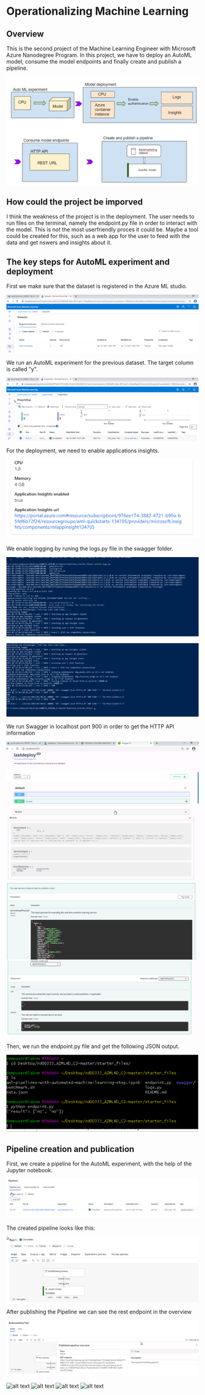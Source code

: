 # Operationalizing Machine Learning

## Overview
This is the second project of the Machine Learning Engineer with Microsoft Azure Nanodegree Program. In this project, we have to deploy an AutoML model, consume the model endpoints and finally create and publish a pipeline.

![alt text](https://github.com/yimp341/nd00333_AZMLND_C2-1/blob/master/Archdiagram.PNG?raw=true)

## How could the project be imporved
I think the weakness of the project is in the deployment. The user needs to run files on the terminal, namely the endpoint.py file in order to interact with the model. This is not the most userfriendly proces it could be. Maybe a tool could be created for this, such as a web app for the user to feed with the data and get nswers and insights about it.

## The key steps for AutoML experiment and deployment
First we make sure that the dataset is registered in the Azure ML studio.

![alt text](https://github.com/yimp341/nd00333_AZMLND_C2-1/blob/master/Bankmarketing%20dataset.PNG?raw=true)

We run an AutoML experiment for the previous dataset. The target column is called "y".

![alt text](https://github.com/yimp341/nd00333_AZMLND_C2-1/blob/master/Experiment%20completed.PNG?raw=true)

For the deployment, we need to enable applications insights.

![alt text](https://github.com/yimp341/nd00333_AZMLND_C2-1/blob/master/Applications%20insights%20enabled.PNG?raw=true)

We enable logging by runing the logs.py file in the swagger folder.

![alt text](https://github.com/yimp341/nd00333_AZMLND_C2-1/blob/master/Logs1.PNG?raw=true)

![alt text](https://github.com/yimp341/nd00333_AZMLND_C2-1/blob/master/Logs2.PNG?raw=true)

We run Swagger in localhost port 900 in order to get the HTTP API information

![alt text](https://github.com/yimp341/nd00333_AZMLND_C2-1/blob/master/Swagger.PNG?raw=true)
![alt text](https://github.com/yimp341/nd00333_AZMLND_C2-1/blob/master/Swagger2.PNG?raw=true)
![alt text](https://github.com/yimp341/nd00333_AZMLND_C2-1/blob/master/Swagger3.PNG?raw=true)
![alt text](https://github.com/yimp341/nd00333_AZMLND_C2-1/blob/master/Swagger4.PNG?raw=true)

Then, we run the endpoint.py file and get the following JSON output.

![alt text](https://github.com/yimp341/nd00333_AZMLND_C2-1/blob/master/Endpoint.PNG?raw=true)

## Pipeline creation and publication
First, we create a pipeline for the AutoML experiment, with the help of the Jupyter notebook.

![alt text](https://github.com/yimp341/nd00333_AZMLND_C2-1/blob/master/Pipeline%20Section.PNG?raw=true)

The created pipeline looks like this:

![alt text](https://github.com/yimp341/nd00333_AZMLND_C2-1/blob/master/Pipeline.PNG?raw=true)

After publishing the Pipeline we can see the rest endpoint in the overview

![alt text](https://github.com/yimp341/nd00333_AZMLND_C2-1/blob/master/Published%20Pipeline%20Overview.PNG?raw=true)

![alt text](?raw=true)
![alt text](?raw=true)
![alt text](?raw=true)
![alt text](?raw=true)



